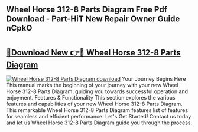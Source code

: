 ## Wheel Horse 312-8 Parts Diagram Free Pdf Download - Part-HiT New Repair Owner Guide nCpkO

# <h2><a href="http://dfkydqh.blite.top/?on=Wheel+Horse+312-8+Parts+Diagram">🔗Download New 👉🔴 Wheel Horse 312-8 Parts Diagram</a></h2>

[![Wheel Horse 312-8 Parts Diagram download](https://i.imgur.com/lujVjoI.png)](http://dfkydqh.blite.top/?on=Wheel+Horse+312-8+Parts+Diagram)
Your Journey Begins Here This manual marks the beginning of your journey with your new Wheel Horse 312-8 Parts Diagram, guiding you towards successful operation and enjoyment. Features & Functionality This section explores the various features and capabilities of your new Wheel Horse 312-8 Parts Diagram. This remarkable Wheel Horse 312-8 Parts Diagram features list of features for seamless and efficient performance. Let's Get Started! Contact us today and let us Wheel Horse 312-8 Parts Diagram guide you through the process.
